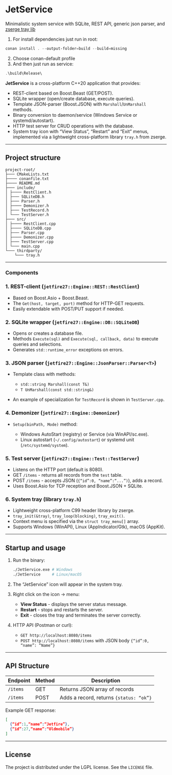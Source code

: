 # JetService
Minimalistic system service with SQLite, REST API, generic json parser, and [zserge tray lib](https://github.com/zserge/tray)

1) For install dependencies just run in root:
```powershell
conan install . --output-folder=build --build=missing
```
2) Choose conan-default profile
3) And then just run as service:
```powershell
.\build\Release\
```

**JetService** is a cross-platform C++20 application that provides:

* REST-client based on Boost.Beast (GET/POST).
* SQLite wrapper (open/create database, execute queries).
* Template JSON-parser (Boost.JSON) with `Marshall`/`UnMarshall` methods.
* Binary conversion to daemon/service (Windows Service or systemd/autostart).
* HTTP test server for CRUD operations with the database.
* System tray icon with “View Status”, “Restart” and “Exit” menus, implemented via a lightweight cross-platform library `tray.h` from zserge.

---

## Project structure

```
project-root/
├─── CMakeLists.txt
├──── conanfile.txt
├──── README.md
├─── include/
│ ├──── RestClient.h
│ ├─── SQLiteDB.h
│ ├─── Parser.h
│ ├──── Demonizer.h
│ ├─── TestRecord.h
│ └─── TestServer.h
├─── src/
│ ├──── RestClient.cpp
│ ├──── SQLiteDB.cpp
│ ├─── Parser.cpp
│ ├──── Demonizer.cpp
│ ├─── TestServer.cpp
│ └─── main.cpp
└─── thirdparty/
    └─── tray.h
```

---

### Components

### 1. REST-client (`jetfire27::Engine::REST::RestClient`)

* Based on Boost.Asio + Boost.Beast.
* The `Get(host, target, port)` method for HTTP-GET requests.
* Easily extendable with POST/PUT support if needed.

### 2. SQLite wrapper (`jetfire27::Engine::DB::SQLiteDB`)

* Opens or creates a database file.
* Methods `Execute(sql)` and `Execute(sql, callback, data)` to execute queries and selections.
* Generates `std::runtime_error` exceptions on errors.

### 3. JSON parser (`jetfire27::Engine::JsonParser::Parser<T>`)

* Template class with methods:

  * ``std::string Marshall(const T&)``
  * `T UnMarshall(const std::string&)`
* An example of specialization for `TestRecord` is shown in `TestServer.cpp`.

### 4. Demonizer (`jetfire27::Engine::Demonizer`)

* `Setup(binPath, Mode)` method:

  * Windows AutoStart (registry) or Service (via WinAPI/sc.exe).
  * Linux autostart (`~/.config/autostart`) or systemd unit (`/etc/systemd/system`).

### 5. Test server (`jetfire27::Engine::Test::TestServer`)

* Listens on the HTTP port (default is 8080).
* GET `/items` - returns all records from the `test` table.
* POST `/items` - accepts JSON (`{“id”:0, “name”:“...”)`), adds a record.
* Uses Boost.Asio for TCP reception and Boost.JSON + SQLite.

### 6. System tray (library `tray.h`)

* Lightweight cross-platform C99 header library by zserge.
* `tray_init(&tray)`, `tray_loop(blocking)`, `tray_exit()`.
* Context menu is specified via the `struct tray_menu[]` array.
* Supports Windows (WinAPI), Linux (AppIndicator/Gtk), macOS (AppKit).

---

## Startup and usage

1. Run the binary:

   ```bash
   ./JetService.exe # Windows
   ./JetService     # Linux/macOS
   ```

2. The “JetService” icon will appear in the system tray.

3. Right click on the icon → menu:

   * **View Status** - displays the server status message.
   * **Restart** - stops and restarts the server.
   * **Exit** - closes the tray and terminates the server correctly.

4. HTTP API (Postman or curl):

   * `GET http://localhost:8080/items`
   * `POST http://localhost:8080/items` with JSON body `{“id”:0, “name”: “Name”}`

---

## API Structure

| Endpoint | Method | Description |
| -------- | ----- | -------------------------------------------- |
| `/items` | GET | Returns JSON array of records |
| `/items` | POST | Adds a record, returns `{status: “ok”}` | |

Example GET response:

```json
[
  {“id”:1,“name”:“Jetfire”},
  {“id”:27,“name”:“Oldmobile”}
]
```

---

## License

The project is distributed under the LGPL license. See the `LICENSE` file.